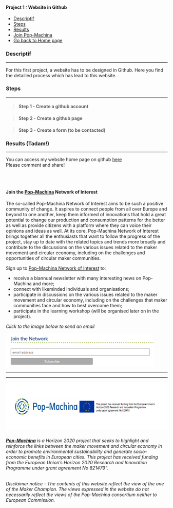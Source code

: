 <div class="vertical-nav bg-white" id="sidebar">
      <div class="py-4 px-3 mb-4 bg-light">
        <div class="media d-flex align-items-center">
          <div class="media-body">
            <h4 class="m-0">Project 1 : Website in Github</h4>
          </div>
        </div>
      </div>
      <ul class="nav flex-column bg-white mb-0">
     <li class="nav-item">
          <a href="### Descriptif" class="nav-link text-dark font-italic bg-light">
            <i class="fa fa-th-large mr-3 text-primary fa-fw"></i> Descriptif
          </a>
        </li>
     <li class="nav-item">
          <a href="### Steps" class="nav-link text-dark font-italic">
            <i class="fa fa-address-card mr-3 text-primary fa-fw"></i> Steps
          </a>
        </li>
	 <li class="nav-item">
          <a href="### Results" class="nav-link text-dark font-italic">
            <i class="fa fa-address-card mr-3 text-primary fa-fw"></i> Results
          </a>
        </li>
	   <li class="nav-item">
          <a href="### Join the **[Pop-Machina](https://pop-machina.eu/)** Network of Interest" class="nav-link text-dark font-italic">
            <i class="fa fa-address-card mr-3 text-primary fa-fw"></i> Join Pop-Machina
          </a>
        </li>
           <li class="nav-item">
          <a href="https://julie-pm.github.io/Metta-Machina/" class="nav-link text-dark font-italic">
            <i class="fa fa-address-card mr-3 text-primary fa-fw"></i> Go back to Home page
          </a>
        </li>
      </ul>
    </div>
    
### Descriptif
-----------------------------

For this first project, a website has to be designed in Github.
Here you find the detailled process which has lead to this website. 


### Steps
-----------------------------

> #### Step 1 - Create a github account


> #### Step 2 - Create a github page


> #### Step 3 - Create a form (to be contacted)




### Results (Tadam!)
-----------------------------

You can access my website home page on github [here](https://julie-pm.github.io/Metta-Machina/)<br>
Please comment and share!

<br>
<br>




#### Join the **[Pop-Machina](https://pop-machina.eu/)** Network of Interest
The so-called Pop-Machina Network of Interest aims to be such a positive community of change. It aspires to connect people from all over Europe and beyond to one another, keep them informed of innovations that hold a great potential to change our production and consumption patterns for the better as well as provide citizens with a platform where they can voice their opinions and ideas as well. At its core, Pop-Machina Network of Interest brings together all the enthusiasts that want to follow the progress of the project, stay up to date with the related topics and trends more broadly and contribute to the discussions on the various issues related to the maker movement and circular economy, including on the challenges and opportunities of circular maker communities.

Sign up to [Pop-Machina Network of Interest](https://pop-machina.eu/Network-of-Interest) to:
- receive a biannual newsletter with many interesting news on Pop-Machina and more;
- connect with likeminded individuals and organisations;
- participate in discussions on the various issues related to the maker movement and circular economy, including on the challenges that maker communities face and how to best overcome them;
- participate in the learning workshop (will be organised later on in the project).

<em>Click to the image below to send an email</em>

 <a href="mailto:pop-machina@kuleuven.be"><img src="joinnetwork.PNG"  alt="Join the network"></a>
 
-----------------------------
-----------------------------
 <img src="PMEU.PNG" alt="Pop-Machina Logo" width="650" height="150">

###### <em>**[Pop-Machina](https://pop-machina.eu/)** is a Horizon 2020 project that seeks to highlight and reinforce the links between the maker movement and circular economy in order to promote environmental sustainability and generate socio-economic benefits in European cities. This project has received funding from the European Union’s Horizon 2020 Research and Innovation Programme under grant agreement No 821479”.</em>
###### <em> Disclaimer notice - The contents of this website reflect the view of the one of the Maker Champion. The views expressed in the website do not necessarily reflect the views of the Pop-Machina consortium neither to European Commission.</em>
